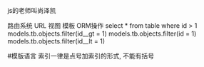 js的老师叫尚泽凯

路由系统 URL
视图
模板
ORM操作
select * from table where id > 1
models.tb.objects.filter(id__gt = 1)
models.tb.objects.filter(id = 1)
models.tb.objects.filter(id__lt = 1)

#模版语言
索引一律是点号加索引的形式, 不能有括号


